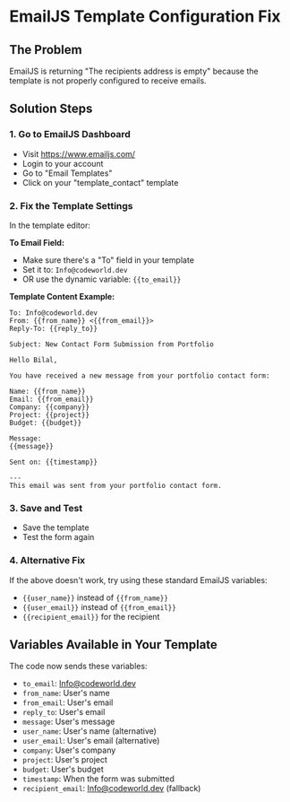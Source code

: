 # EmailJS Template Configuration Fix

## The Problem
EmailJS is returning "The recipients address is empty" because the template is not properly configured to receive emails.

## Solution Steps

### 1. Go to EmailJS Dashboard
- Visit https://www.emailjs.com/
- Login to your account
- Go to "Email Templates"
- Click on your "template_contact" template

### 2. Fix the Template Settings
In the template editor:

**To Email Field:**
- Make sure there's a "To" field in your template
- Set it to: `Info@codeworld.dev`
- OR use the dynamic variable: `{{to_email}}`

**Template Content Example:**
```
To: Info@codeworld.dev
From: {{from_name}} <{{from_email}}>
Reply-To: {{reply_to}}

Subject: New Contact Form Submission from Portfolio

Hello Bilal,

You have received a new message from your portfolio contact form:

Name: {{from_name}}
Email: {{from_email}}
Company: {{company}}
Project: {{project}}
Budget: {{budget}}

Message:
{{message}}

Sent on: {{timestamp}}

---
This email was sent from your portfolio contact form.
```

### 3. Save and Test
- Save the template
- Test the form again

### 4. Alternative Fix
If the above doesn't work, try using these standard EmailJS variables:
- `{{user_name}}` instead of `{{from_name}}`
- `{{user_email}}` instead of `{{from_email}}`
- `{{recipient_email}}` for the recipient

## Variables Available in Your Template
The code now sends these variables:
- `to_email`: Info@codeworld.dev
- `from_name`: User's name
- `from_email`: User's email
- `reply_to`: User's email
- `message`: User's message
- `user_name`: User's name (alternative)
- `user_email`: User's email (alternative)
- `company`: User's company
- `project`: User's project
- `budget`: User's budget
- `timestamp`: When the form was submitted
- `recipient_email`: Info@codeworld.dev (fallback)
